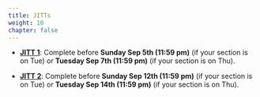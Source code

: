 ```yaml
---
title: JITTs
weight: 10
chapter: false
---
```


- **[JITT 1](https://forms.gle/7yAgw1GpXTGXDg4U8)**: Complete before **Sunday Sep 5th (11:59 pm)** (if your section is on Tue) or **Tuesday Sep 7th (11:59 pm)** (if your section is on Thu).

- **[JITT 2](https://forms.gle/atbUTPiXeSESFBe39)**: Complete before **Sunday Sep 12th (11:59 pm)** (if your section is on Tue) or **Tuesday Sep 14th (11:59 pm)** (if your section is on Thu).


